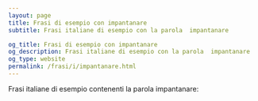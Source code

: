 ```yaml
---
layout: page
title: Frasi di esempio con impantanare 
subtitle: Frasi italiane di esempio con la parola  impantanare

og_title: Frasi di esempio con impantanare 
og_description: Frasi italiane di esempio con la parola  impantanare
og_type: website
permalink: /frasi/i/impantanare.html
---
```


Frasi italiane di esempio contenenti la parola impantanare:


